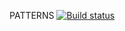 PATTERNS [![Build status](https://ci.appveyor.com/api/projects/status/p0acrytu40cq4p2x?svg=true)](https://ci.appveyor.com/project/TanyaDRO/2-3-patterns)